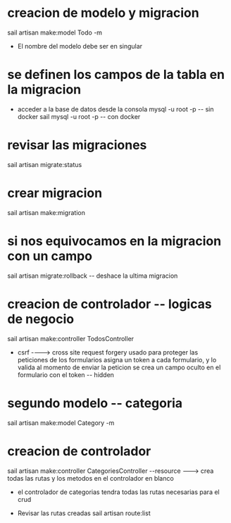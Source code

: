# creacion de modelo y migracion
sail artisan make:model Todo -m

- El nombre del modelo debe ser en singular
# se definen los campos de la tabla en la migracion

- acceder a la base de datos desde la consola
mysql -u root -p     -- sin docker
sail mysql -u root -p     -- con docker

# revisar las migraciones
sail artisan migrate:status

# crear migracion
sail artisan make:migration 

# si nos equivocamos en la migracion con un campo
sail artisan migrate:rollback        -- deshace la ultima migracion

# creacion de controlador  -- logicas de negocio
sail artisan make:controller TodosController

- csrf ----> cross site request forgery
usado para proteger las peticiones de los formularios
asigna un token a cada formulario, y lo valida al momento de enviar la peticion
se crea un campo oculto en el formulario con el token -- hidden

# segundo modelo -- categoria
sail artisan make:model Category -m

# creacion de controlador
sail artisan make:controller CategoriesController --resource          ---> crea todas las rutas y los metodos en el controlador en blanco
- el controlador de categorias tendra todas las rutas necesarias para el crud

- Revisar las rutas creadas
sail artisan route:list

